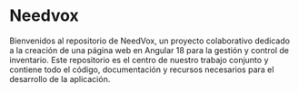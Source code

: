# Needvox
Bienvenidos al repositorio de NeedVox, un proyecto colaborativo dedicado a la creación de una página web en Angular 18 para la gestión y control de inventario. Este repositorio es el centro de nuestro trabajo conjunto y contiene todo el código, documentación y recursos necesarios para el desarrollo de la aplicación.
